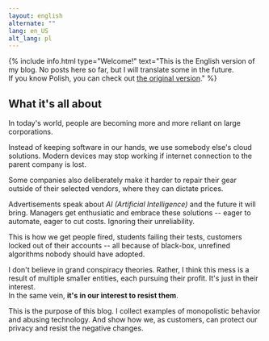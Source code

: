```yaml
---
layout: english
alternate: ""
lang: en_US
alt_lang: pl
---
```


{% include info.html type="Welcome!" text="This is the English version of my blog. No posts here so far, but I will translate some in the future.  
If you know Polish, you can check out [the original version](/)." %}

## What it's all about

In today's world, people are becoming more and more reliant on large corporations.

Instead of keeping software in our hands, we use somebody else's cloud solutions. Modern devices may stop working if internet connection to the parent company is lost.

Some companies also deliberately make it harder to repair their gear outside of their selected vendors, where they can dictate prices. 

Advertisements speak about *AI (Artificial Intelligence)* and the future it will bring. Managers get enthusiatic and embrace these solutions -- eager to automate, eager to cut costs. Ignoring their unreliability.

This is how we get people fired, students failing their tests, customers locked out of their accounts -- all because of black-box, unrefined algorithms nobody should have adopted.

I don't believe in grand conspiracy theories. Rather, I think this mess is a result of multiple smaller entities, each pursuing their profit. It's just in their interest.  
In the same vein, **it's in our interest to resist them**.

This is the purpose of this blog. I collect examples of monopolistic behavior and abusing technology. And show how we, as customers, can protect our privacy and resist the negative changes.


